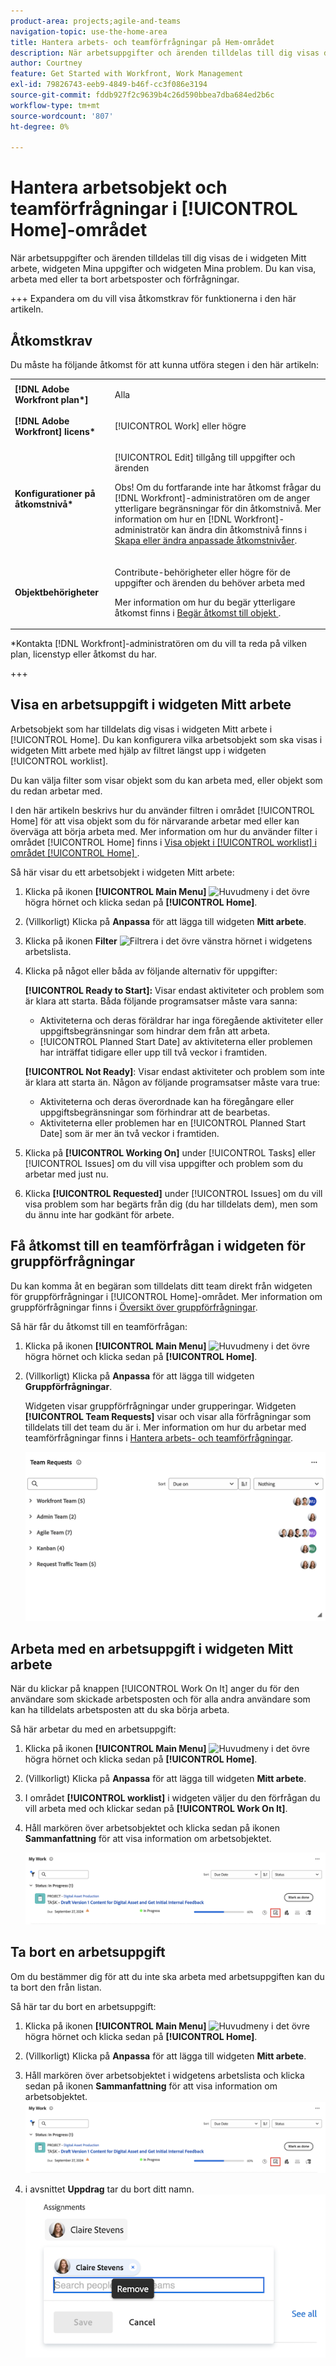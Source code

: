 ```yaml
---
product-area: projects;agile-and-teams
navigation-topic: use-the-home-area
title: Hantera arbets- och teamförfrågningar på Hem-området
description: När arbetsuppgifter och ärenden tilldelas till dig visas de i widgeten Mitt arbete, widgeten Mina uppgifter och widgeten Mina problem.  Du kan visa, arbeta med eller ta bort arbetsposter och förfrågningar.
author: Courtney
feature: Get Started with Workfront, Work Management
exl-id: 79826743-eeb9-4849-b46f-cc3f086e3194
source-git-commit: fddb927f2c9639b4c26d590bbea7dba684ed2b6c
workflow-type: tm+mt
source-wordcount: '807'
ht-degree: 0%

---
```



# Hantera arbetsobjekt och teamförfrågningar i [!UICONTROL Home]-området

När arbetsuppgifter och ärenden tilldelas till dig visas de i widgeten Mitt arbete, widgeten Mina uppgifter och widgeten Mina problem.  Du kan visa, arbeta med eller ta bort arbetsposter och förfrågningar.

+++ Expandera om du vill visa åtkomstkrav för funktionerna i den här artikeln.

## Åtkomstkrav

Du måste ha följande åtkomst för att kunna utföra stegen i den här artikeln:

<table style="table-layout:auto"> 
 <col> 
 </col> 
 <col> 
 </col> 
 <tbody> 
  <tr> 
   <td role="rowheader"><strong>[!DNL Adobe Workfront plan*]</strong></td> 
   <td> <p>Alla</p> </td> 
  </tr> 
  <tr> 
   <td role="rowheader"><strong>[!DNL Adobe Workfront] licens*</strong></td> 
   <td> <p>[!UICONTROL Work] eller högre</p> </td> 
  </tr> 
  <tr> 
   <td role="rowheader"><strong>Konfigurationer på åtkomstnivå*</strong></td> 
   <td> <p>[!UICONTROL Edit] tillgång till uppgifter och ärenden</p> <p>Obs! Om du fortfarande inte har åtkomst frågar du [!DNL Workfront]-administratören om de anger ytterligare begränsningar för din åtkomstnivå. Mer information om hur en [!DNL Workfront]-administratör kan ändra din åtkomstnivå finns i <a href="../../../administration-and-setup/add-users/configure-and-grant-access/create-modify-access-levels.md" class="MCXref xref">Skapa eller ändra anpassade åtkomstnivåer</a>.</p> </td> 
  </tr> 
  <tr> 
   <td role="rowheader"><strong>Objektbehörigheter</strong></td> 
   <td> <p>Contribute-behörigheter eller högre för de uppgifter och ärenden du behöver arbeta med</p> <p>Mer information om hur du begär ytterligare åtkomst finns i <a href="../../../workfront-basics/grant-and-request-access-to-objects/request-access.md" class="MCXref xref">Begär åtkomst till objekt </a>.</p> </td> 
  </tr> 
 </tbody> 
</table>

&#42;Kontakta [!DNL Workfront]-administratören om du vill ta reda på vilken plan, licenstyp eller åtkomst du har.

+++

## Visa en arbetsuppgift i widgeten Mitt arbete

Arbetsobjekt som har tilldelats dig visas i widgeten Mitt arbete i [!UICONTROL Home]. Du kan konfigurera vilka arbetsobjekt som ska visas i widgeten Mitt arbete med hjälp av filtret längst upp i widgeten [!UICONTROL worklist].

Du kan välja filter som visar objekt som du kan arbeta med, eller objekt som du redan arbetar med.

I den här artikeln beskrivs hur du använder filtren i området [!UICONTROL Home] för att visa objekt som du för närvarande arbetar med eller kan överväga att börja arbeta med. Mer information om hur du använder filter i området [!UICONTROL Home] finns i [Visa objekt i [!UICONTROL worklist] i området [!UICONTROL Home] ](/help/quicksilver/workfront-basics/using-home/using-the-home-area/display-items-in-home-work-list.md).

Så här visar du ett arbetsobjekt i widgeten Mitt arbete:

1. Klicka på ikonen **[!UICONTROL Main Menu]** ![Huvudmeny](assets/main-menu-icon.png) i det övre högra hörnet och klicka sedan på **[!UICONTROL Home]**.
1. (Villkorligt) Klicka på **Anpassa** för att lägga till widgeten **Mitt arbete**.

1. Klicka på ikonen **Filter** ![Filtrera ](assets/filter-nwepng.png) i det övre vänstra hörnet i widgetens arbetslista.

1. Klicka på något eller båda av följande alternativ för uppgifter:

   **[!UICONTROL Ready to Start]:** Visar endast aktiviteter och problem som är klara att starta. Båda följande programsatser måste vara sanna:

   * Aktiviteterna och deras föräldrar har inga föregående aktiviteter eller uppgiftsbegränsningar som hindrar dem från att arbeta.
   * [!UICONTROL Planned Start Date] av aktiviteterna eller problemen har inträffat tidigare eller upp till två veckor i framtiden.

   **[!UICONTROL Not Ready]**: Visar endast aktiviteter och problem som inte är klara att starta än. Någon av följande programsatser måste vara true:

   * Aktiviteterna och deras överordnade kan ha föregångare eller uppgiftsbegränsningar som förhindrar att de bearbetas.
   * Aktiviteterna eller problemen har en [!UICONTROL Planned Start Date] som är mer än två veckor i framtiden.

1. Klicka på **[!UICONTROL Working On]** under [!UICONTROL Tasks] eller [!UICONTROL Issues] om du vill visa uppgifter och problem som du arbetar med just nu.
1. Klicka **[!UICONTROL Requested]** under [!UICONTROL Issues] om du vill visa problem som har begärts från dig (du har tilldelats dem), men som du ännu inte har godkänt för arbete.

## Få åtkomst till en teamförfrågan i widgeten för gruppförfrågningar

Du kan komma åt en begäran som tilldelats ditt team direkt från widgeten för gruppförfrågningar i [!UICONTROL Home]-området. Mer information om gruppförfrågningar finns i [Översikt över gruppförfrågningar](../../../people-teams-and-groups/work-with-team-requests/team-requests-overview.md).

Så här får du åtkomst till en teamförfrågan:

1. Klicka på ikonen **[!UICONTROL Main Menu]** ![Huvudmeny](assets/main-menu-icon.png) i det övre högra hörnet och klicka sedan på **[!UICONTROL Home]**.
1. (Villkorligt) Klicka på **Anpassa** för att lägga till widgeten **Gruppförfrågningar**.

   Widgeten visar gruppförfrågningar under grupperingar. Widgeten **[!UICONTROL Team Requests]** visar och visar alla förfrågningar som tilldelats till det team du är i. Mer information om hur du arbetar med teamförfrågningar finns i [Hantera arbets- och teamförfrågningar](../../../people-teams-and-groups/work-with-team-requests/manage-work-and-team-requests.md).

   ![Widget för gruppförfrågningar](assets/team-request-widget.png)

## Arbeta med en arbetsuppgift i widgeten Mitt arbete

När du klickar på knappen [!UICONTROL Work On It] anger du för den användare som skickade arbetsposten och för alla andra användare som kan ha tilldelats arbetsposten att du ska börja arbeta.

Så här arbetar du med en arbetsuppgift:

1. Klicka på ikonen **[!UICONTROL Main Menu]** ![Huvudmeny](assets/main-menu-icon.png) i det övre högra hörnet och klicka sedan på **[!UICONTROL Home]**.
1. (Villkorligt) Klicka på **Anpassa** för att lägga till widgeten **Mitt arbete**.

1. I området **[!UICONTROL worklist]** i widgeten väljer du den förfrågan du vill arbeta med och klickar sedan på **[!UICONTROL Work On It]**.
1. Håll markören över arbetsobjektet och klicka sedan på ikonen **Sammanfattning** för att visa information om arbetsobjektet.

   ![Öppna sammanfattning](assets/open-summary-new-home.png)


## Ta bort en arbetsuppgift

Om du bestämmer dig för att du inte ska arbeta med arbetsuppgiften kan du ta bort den från listan.

Så här tar du bort en arbetsuppgift:

1. Klicka på ikonen **[!UICONTROL Main Menu]** ![Huvudmeny](assets/main-menu-icon.png) i det övre högra hörnet och klicka sedan på **[!UICONTROL Home]**.
1. (Villkorligt) Klicka på **Anpassa** för att lägga till widgeten **Mitt arbete**.

1. Håll markören över arbetsobjektet i widgetens arbetslista och klicka sedan på ikonen **Sammanfattning** för att visa information om arbetsobjektet.
   ![Öppna sammanfattning](assets/open-summary-new-home.png)
1. i avsnittet **Uppdrag** tar du bort ditt namn.
   ![Ta bort tilldelning](assets/remove-assignment.png)



<!--
## Reassign a request

1. Click the **[!UICONTROL Main Menu]** ![Main Menu icon](assets/main-menu-icon.png) in the upper-right corner, then click **[!UICONTROL Home]**.
1. In the **[!UICONTROL Work List]** area, select the request you want to reassign.

1. Click on the **[!UICONTROL Assignments]** widget and remove yourself from the request, then type the name of the user you want to reassign the request to.

   >[!TIP]
   >
   >If the work request is still in the Ready to Start or Not Ready state, you can use the **[!UICONTROL Reassign]** button in the **[!UICONTROL More]** menu in the [!UICONTROL Work List].\
   >![Reassign button](assets/reassign-in-left-panel-350x204.png)

1. If a task's status is changed to [!UICONTROL New] or [!UICONTROL In Progress] after it was completed, you must unassign the user, save the task, then reassign the user in order for the task to reappear in their Home Work List.



## Reply to a request

You can reply to a request to further clarify the request or to propose a new date.

1. Click the **[!UICONTROL Main Menu]** ![Main Menu icon](assets/main-menu-icon.png) in the upper-right corner, then click **[!UICONTROL Home]**.
1. In the **[!UICONTROL Work List]** area, select the request you want to reply to.
1. Locate the individual who assigned the request to you.

   You can find this information on the [!UICONTROL Updates] tab of the task. Make sure the option to **[!UICONTROL Show System Updates]** is enabled.

1. Click **[!UICONTROL Start new update]** and begin typing your reply.
1. Enter the name of the recipient in the **[!UICONTROL Notify]** box, then click **[!UICONTROL Update]**.

   >[!TIP]
   >
   >If the work request is still in the Ready to Start or [!UICONTROL Not Ready] state, you can use the **[!UICONTROL Reply]** button in the **[!UICONTROL More]** menu in the [!UICONTROL Work List].\
   >![[!UICONTROL Reply button]](assets/reassign-in-left-panel-350x204.png)   

   -->
